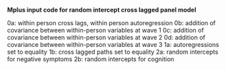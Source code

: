 **Mplus input code for random intercept cross lagged panel model**

0a: within person cross lags, within person autoregression
0b: addition of covariance between within-person variables at wave 1 
0c: addition of covariance between within-person variables at wave 2 
0d: addition of covariance between within-person variables at wave 3
1a: autoregressions set to equality 
1b: cross lagged paths set to equality 
2a: random intercepts for negative symptoms
2b: random intercepts for cognition 
